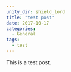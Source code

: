 ```yaml
---
unity_dir: shield_lord
title: "test post"
date: 2017-10-17
categories:
  - General
tags:
  - test
---
```

This is a test post.
